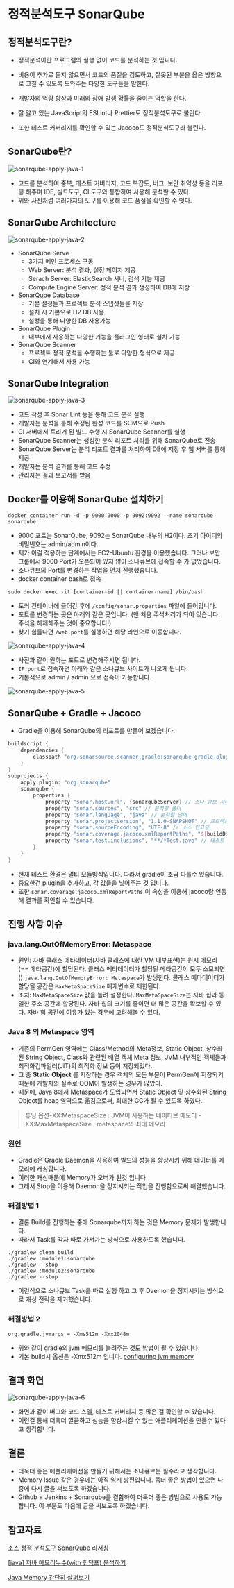 # 정적분석도구 SonarQube

## 정적분석도구란?

- 정적분석이란 프로그램의 실행 없이 코드를 분석하는 것 입니다.
- 비용이 추가로 들지 않으면서 코드의 품질을 검토하고, 잘못된 부분을 옳은 방향으로 고칠 수 있도록 도와주는 다양한 도구들을 말한다.

- 개발자의 역량 향상과 미래의 장애 발생 확률을 줄이는 역할을 한다.
- 잘 알고 있는 JavaScript의 ESLint나 Prettier도 정적분석도구로 불린다.
- 또한 테스트 커버리지를 확인할 수 있는 Jacoco도 정적분석도구라 불린다.

## SonarQube란?

![sonarqube-apply-java-1](https://github.com/ksy90101/TIL/blob/master/infra/image/sonarqube-apply-java-1.png?raw=true)

- 코드를 분석하여 중복, 테스트 커버리지, 코드 복잡도, 버그, 보안 취약성 등을 리포팅 해주며 IDE, 빌드도구, CI 도구와 통합하여 사용해 분석할 수 있다.
- 위와 사진처럼 여러가지의 도구를 이용해 코드 품질을 확인할 수 잇다.

## SonarQube Architecture

![sonarqube-apply-java-2](https://github.com/ksy90101/TIL/blob/master/infra/image/sonarqube-apply-java-2.png?raw=true)

- SonarQube Serve
    - 3가지 메인 프로세스 구동
    - Web Server: 분석 결과, 설정 페이지 제공
    - Serach Server: ElasticSearch 서버, 검색 기능 제공
    - Compute Engine Server: 정적 분석 결과 생성하여 DB에 저장
- SonarQube Database
    - 기본 설정들과 프로젝트 분석 스냅샷들을 저장
    - 설치 시 기본으로 H2 DB 사용
    - 설정을 통해 다양한 DB 사용가능
- SonarQube Plugin
    - 내부에서 사용하는 다양한 기능을 플러그인 형태로 설치 가능
- SonarQube Scanner
    - 프로젝트 정적 분석을 수행하는 툴로 다양한 형식으로 제공
    - CI와 연계해서 사용 가능

## SonarQube Integration

![sonarqube-apply-java-3](https://github.com/ksy90101/TIL/blob/master/infra/image/sonarqube-apply-java-3.png?raw=true)

- 코드 작성 후 Sonar Lint 등을 통해 코드 분석 실행
- 개발자는 분석을 통해 수정된 완성 코드를 SCM으로 Push
- CI 서버에서 트리거 된 빌드 수행 시 SonarQube Scanner를 실행
- SonarQube Scanner는 생성한 분석 리포트 처리를 위해 SonarQube로 전송
- SonarQube Server는 분석 리포트 결과를 처리하여 DB에 저장 후 웹 서버를 통해 제공
- 개발자는 분석 결과를 통해 코드 수정
- 관리자는 결과 보고서를 받음

## Docker를 이용해 SonarQube 설치하기

```text
docker container run -d -p 9000:9000 -p 9092:9092 --name sonarqube sonarqube
```

- 9000 포트는 SonarQube, 9092는 SonarQube 내부의 H2이다. 초기 아이디와 비밀번호는 admin/admin이다.
- 제가 이걸 적용하는 단계에서는 EC2-Ubuntu 환경을 이용했습니다. 그러나 보안 그룹에서 9000 Port가 오픈되어 있지 않아 소나큐브에 접속할 수 가 없었습니다.
- 소나큐브의 Port를 변경하는 작업을 먼저 진행했습니다.
- docker container bash로 접속

```text
sudo docker exec -it [container-id || container-name] /bin/bash
```

- 도커 컨테이너에 들어간 후에 `/config/sonar.properties` 파일에 들어갑니다.
- 포트를 변경하는 곳은 아래와 같은 곳입니다. (맨 처음 주석처리가 되어 있습니다. 주석을 해제해주는 것이 중요합니다!)
- 찾기 힘들다면 `/web.port`를 실행하면 해당 라인으로 이동합니다.

![sonarqube-apply-java-4](https://github.com/ksy90101/TIL/blob/master/infra/image/sonarqube-apply-java-4.png?raw=true)

- 사진과 같이 원하는 포트로 변경해주시면 됩니다.
- `IP:port`로 접속하면 아래와 같은 소나큐브 사이트가 나오게 됩니다.
- 기본적으로 admin / admin 으로 접속이 가능합니다.

![sonarqube-apply-java-5](https://github.com/ksy90101/TIL/blob/master/infra/image/sonarqube-apply-java-5.png?raw=true)

## SonarQube + Gradle + Jacoco

- Gradle을 이용해 SonarQube의 리포트를 만들어 보겠습니다.

```groovy
buildscript {
    dependencies {
        classpath "org.sonarsource.scanner.gradle:sonarqube-gradle-plugin:3.0"
    }
}
subprojects {
    apply plugin: "org.sonarqube"
    sonarqube {
        properties {
            property "sonar.host.url", {sonarqubeServer} // 소나 큐브 서버 url
            property "sonar.sources", "src" // 분석할 폴더 
            property "sonar.language", "java" // 분석할 언어
            property "sonar.projectVersion", "1.1.0-SNAPSHOT" // 프로젝트 버전
            property "sonar.sourceEncoding", "UTF-8" // 소스 인코딩
            property "sonar.coverage.jacoco.xmlReportPaths", "${buildDir}/reports/jacoco/test/jacocoTestReport.xml" // jacoco report 위치
            property "sonar.test.inclusions", "**/*Test.java" // 테스트 코드
        }
    }
}
```

- 현재 테스트 환경은 멀티 모듈방식입니다. 따라서 gradle이 조금 다를수 있습니다.
- 중요한건 plugin을 추가하고, 각 값들을 넣어주는 것 입니다.
- 또한 `sonar.coverage.jacoco.xmlReportPaths` 이 속성을 이용해 jacoco랑 연동해 결과를 확인할 수 있습니다.

## 진행 사항 이슈

### java.lang.OutOfMemoryError: Metaspace

- 원인: 자바 클래스 메타데이터(자바 클래스에 대한 VM 내부표현)는 원시 메모리(== 메타공간)에 할당된다. 클래스 메타데이터가 할당될 메타공간이 모두 소모되면() `java.lang.OutOfMemoryError: Metaspace`가 발생한다. 클래스 메타데이터가 할당될 공간은 `MaxMetaSpaceSize` 매개변수로 제한된다.
- 조치: `MaxMetaSpaceSize` 값을 늘려 설정한다. `MaxMetaSpaceSize`는 자바 힙과 동일한 주소 공간에 할당된다. 자바 힙의 크기를 줄이면 더 많은 공간을 확보할 수 있다. 자바 힙 공간에 여유가 있는 경우에 고려해볼 수 있다.

### **Java 8 의 Metaspace 영역**

- 기존의 PermGen 영역에는 Class/Method의 Meta정보, Static Object, 상수화된 String Object, Class와 관련된 배열 객체 Meta 정보, JVM 내부적인 객체들과 최적화컴파일러(JIT)의 최적화 정보 등이 저장되었다.
- 그 중 **Static Object** 를 저장하는 경우 객체의 모든 부분이 PermGen에 저장되기 때문에 개발자의 실수로 OOM이 발생하는 경우가 많았다.
- 때문에, Java 8에서 Metaspace가 도입되면서 Static Object 및 상수화된 String Object를 heap 영역으로 옮김으로써, 최대한 GC가 될 수 있도록 하였다.

> 튜닝 옵션-XX:MetaspaceSize : JVM이 사용하는 네이티브 메모리 -XX:MaxMetaspaceSize : metaspace의 최대 메모리

### 원인

- Gradle은 Gradle Daemon을 사용하여 빌드의 성능을 향상시키 위해 데이터를 메모리에 캐싱합니다.
- 이러한 캐싱때문에 Memory가 오버가 된것 입니다
- 그래서 Stop을 이용해 Daemon을 정지시키는 작업을 진행함으로써 해결했습니다.

### 해결방법 1

- 결론 Build를 진행하는 중에 Sonarqube까지 하는 것은 Memory 문제가 발생합니다.
- 따라서 Task를 각자 따로 가져가는 방식으로 사용하도록 했습니다.

```text
./gradlew clean build
./gradlew :module1:sonarqube
./gradlew --stop
./gradlew :module2:sonarqube
./gradlew --stop
```

- 이런식으로 소나큐브 Task를 따로 실행 하고 그 후 Daemon을 정지시키는 방식으로 캐싱 전략을 제거했습니다.

### 해결방법 2
```
org.gradle.jvmargs = -Xms512m -Xmx2048m
```
- 위와 같이 gradle의 jvm 메모리를 늘려주는 것도 방법이 될 수 있습니다.
- 기본 build시 옵션은 -Xmx512m 입니다.
[configuring jvm memory](https://docs.gradle.org/current/userguide/build_environment.html#sec:configuring_jvm_memory)

## 결과 화면

![sonarqube-apply-java-6](https://github.com/ksy90101/TIL/blob/master/infra/image/sonarqube-apply-java-6.png?raw=true)

- 화면과 같이 버그와 코드 스멜, 테스트 커버리지 등 많은 걸 확인할 수 있습니다.
- 이런걸 통해 더욱더 깔끔하고 성능을 향상시킬 수 있는 애플리케이션을 만들수 있다고 생각합니다.

## 결론

- 더욱더 좋은 애플리케이션을 만들기 위해서는 소나큐브는 필수라고 생각합니다.
- Memory Issue 같은 경우에는 아직 임시 방편입니다. 좀더 좋은 방법이 있으면 나중에 다시 글을 써보도록 하겠습니다.
- Github + Jenkins + Sonarqube를 결합하여 더욱더 좋은 방법으로 사용도 가능합니다. 이 부분도 다음에 글을 써보도록 하겠습니다.

## 참고자료

[소스 정적 분석도구 SonarQube 리서칭](https://joypinkgom.tistory.com/20)

[[java] 자바 메모리누수(with 힙덤프) 분석하기](http://honeymon.io/tech/2019/05/30/java-memory-leak-analysis.html)

[Java Memory 간단히 살펴보기](https://mirinae312.github.io/develop/2018/06/04/jvm_memory.html)
